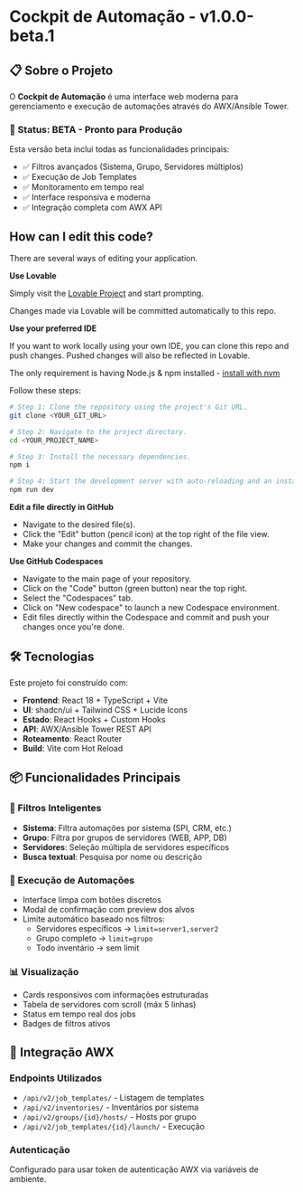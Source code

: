 # Cockpit de Automação - v1.0.0-beta.1

## 📋 Sobre o Projeto

O **Cockpit de Automação** é uma interface web moderna para gerenciamento e execução de automações através do AWX/Ansible Tower. 

### 🚀 Status: **BETA** - Pronto para Produção

Esta versão beta inclui todas as funcionalidades principais:
- ✅ Filtros avançados (Sistema, Grupo, Servidores múltiplos)
- ✅ Execução de Job Templates
- ✅ Monitoramento em tempo real
- ✅ Interface responsiva e moderna
- ✅ Integração completa com AWX API

## How can I edit this code?

There are several ways of editing your application.

**Use Lovable**

Simply visit the [Lovable Project](https://lovable.dev/projects/ff916825-3700-4d42-aa86-71960f062368) and start prompting.

Changes made via Lovable will be committed automatically to this repo.

**Use your preferred IDE**

If you want to work locally using your own IDE, you can clone this repo and push changes. Pushed changes will also be reflected in Lovable.

The only requirement is having Node.js & npm installed - [install with nvm](https://github.com/nvm-sh/nvm#installing-and-updating)

Follow these steps:

```sh
# Step 1: Clone the repository using the project's Git URL.
git clone <YOUR_GIT_URL>

# Step 2: Navigate to the project directory.
cd <YOUR_PROJECT_NAME>

# Step 3: Install the necessary dependencies.
npm i

# Step 4: Start the development server with auto-reloading and an instant preview.
npm run dev
```

**Edit a file directly in GitHub**

- Navigate to the desired file(s).
- Click the "Edit" button (pencil icon) at the top right of the file view.
- Make your changes and commit the changes.

**Use GitHub Codespaces**

- Navigate to the main page of your repository.
- Click on the "Code" button (green button) near the top right.
- Select the "Codespaces" tab.
- Click on "New codespace" to launch a new Codespace environment.
- Edit files directly within the Codespace and commit and push your changes once you're done.

## 🛠️ Tecnologias

Este projeto foi construído com:

- **Frontend**: React 18 + TypeScript + Vite
- **UI**: shadcn/ui + Tailwind CSS + Lucide Icons
- **Estado**: React Hooks + Custom Hooks
- **API**: AWX/Ansible Tower REST API
- **Roteamento**: React Router
- **Build**: Vite com Hot Reload

## 📦 Funcionalidades Principais

### 🎯 Filtros Inteligentes
- **Sistema**: Filtra automações por sistema (SPI, CRM, etc.)
- **Grupo**: Filtra por grupos de servidores (WEB, APP, DB)
- **Servidores**: Seleção múltipla de servidores específicos
- **Busca textual**: Pesquisa por nome ou descrição

### 🚀 Execução de Automações
- Interface limpa com botões discretos
- Modal de confirmação com preview dos alvos
- Limite automático baseado nos filtros:
  - Servidores específicos → `limit=server1,server2`
  - Grupo completo → `limit=grupo`
  - Todo inventário → sem limit

### 📊 Visualização
- Cards responsivos com informações estruturadas
- Tabela de servidores com scroll (máx 5 linhas)
- Status em tempo real dos jobs
- Badges de filtros ativos

## 🔧 Integração AWX

### Endpoints Utilizados
- `/api/v2/job_templates/` - Listagem de templates
- `/api/v2/inventories/` - Inventários por sistema
- `/api/v2/groups/{id}/hosts/` - Hosts por grupo
- `/api/v2/job_templates/{id}/launch/` - Execução

### Autenticação
Configurado para usar token de autenticação AWX via variáveis de ambiente.


